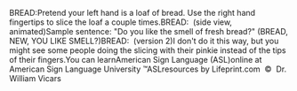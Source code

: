 BREAD:Pretend your left hand is a loaf of bread. Use the right hand fingertips to 
slice the loaf a couple times.BREAD:  (side view, animated)Sample sentence: "Do you like the smell of fresh bread?" (BREAD, 
			NEW, YOU LIKE SMELL?)BREAD:  (version 2)I don't do it this way, but you might 
see some people doing the slicing with their pinkie instead of the tips of their 
fingers.You can learnAmerican Sign Language (ASL)online at American Sign Language University ™ASLresources by Lifeprint.com  ©  Dr. William Vicars